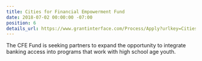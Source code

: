 ```yaml
---
title: Cities for Financial Empowerment Fund
date: 2018-07-02 00:00:00 -07:00
position: 6
details_url: https://www.grantinterface.com/Process/Apply?urlkey=CitiesFE
---
```


The CFE Fund is seeking partners to expand the opportunity to integrate banking access into programs that work with high school age youth.

